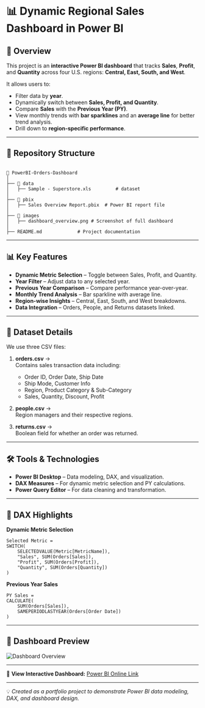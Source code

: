 
# 📊 Dynamic Regional Sales Dashboard in Power BI

## 📌 Overview
This project is an **interactive Power BI dashboard** that tracks **Sales**, **Profit**, and **Quantity** across four U.S. regions: **Central, East, South, and West**.

It allows users to:
- Filter data by **year**.
- Dynamically switch between **Sales, Profit, and Quantity**.
- Compare **Sales** with the **Previous Year (PY)**.
- View monthly trends with **bar sparklines** and an **average line** for better trend analysis.
- Drill down to **region-specific performance**.

---

## 📂 Repository Structure
```

📁 PowerBI-Orders-Dashboard
│
├── 📂 data
│   ├── Sample - Superstore.xls         # dataset
│
├── 📂 pbix
│   ├── Sales Overview Report.pbix  # Power BI report file
│
├── 📂 images
│   ├── dashboard_overview.png # Screenshot of full dashboard
│
├── README.md             # Project documentation

````

---

## 📊 Key Features
- **Dynamic Metric Selection** – Toggle between Sales, Profit, and Quantity.
- **Year Filter** – Adjust data to any selected year.
- **Previous Year Comparison** – Compare performance year-over-year.
- **Monthly Trend Analysis** – Bar sparkline with average line.
- **Region-wise Insights** – Central, East, South, and West breakdowns.
- **Data Integration** – Orders, People, and Returns datasets linked.

---

## 📂 Dataset Details
We use three CSV files:

1. **orders.csv** →  
   Contains sales transaction data including:
   - Order ID, Order Date, Ship Date
   - Ship Mode, Customer Info
   - Region, Product Category & Sub-Category
   - Sales, Quantity, Discount, Profit

2. **people.csv** →  
   Region managers and their respective regions.

3. **returns.csv** →  
   Boolean field for whether an order was returned.

---

## 🛠 Tools & Technologies
- **Power BI Desktop** – Data modeling, DAX, and visualization.
- **DAX Measures** – For dynamic metric selection and PY calculations.
- **Power Query Editor** – For data cleaning and transformation.

---

## 🧮 DAX Highlights

**Dynamic Metric Selection**
```DAX
Selected Metric =
SWITCH(
    SELECTEDVALUE(Metric[MetricName]),
    "Sales", SUM(Orders[Sales]),
    "Profit", SUM(Orders[Profit]),
    "Quantity", SUM(Orders[Quantity])
)
````

**Previous Year Sales**

```DAX
PY Sales =
CALCULATE(
    SUM(Orders[Sales]),
    SAMEPERIODLASTYEAR(Orders[Order Date])
)
```

---

## 📸 Dashboard Preview

![Dashboard Overview](images/dashboard_overview.png)

---

🔗 **View Interactive Dashboard:** [Power BI Online Link](https://app.powerbi.com/view?r=eyJrIjoiYzBlYjg4MGQtMDFkNy00ODIxLTk0YmMtMTUwZjY1NjhiOTkwIiwidCI6IjVkNmI5ZmM3LWJiZjktNDM5YS04ZWQ0LWNmMjhjY2JiNzFkOCJ9)

---

💡 *Created as a portfolio project to demonstrate Power BI data modeling, DAX, and dashboard design.*
